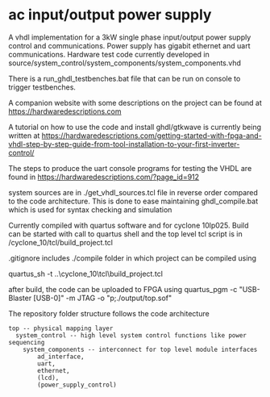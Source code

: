 # ac input/output power supply
A vhdl implementation for a 3kW single phase input/output power supply control and communications. Power supply has gigabit ethernet and uart communications.
Hardware test code currently developed in source/system_control/system_components/system_components.vhd

There is a run_ghdl_testbenches.bat file that can be run on console to trigger testbenches.

A companion website with some descriptions on the project can be found at
https://hardwaredescriptions.com

A tutorial on how to use the code and install ghdl/gtkwave is currently being written at
https://hardwaredescriptions.com/getting-started-with-fpga-and-vhdl-step-by-step-guide-from-tool-installation-to-your-first-inverter-control/

The steps to produce the uart console programs for testing the VHDL are found in https://hardwaredescriptions.com/?page_id=912

system sources are in ./get_vhdl_sources.tcl file in reverse order compared to the code architecture. This is done to ease maintaining ghdl_compile.bat which is used for syntax checking and simulation

Currently compiled with quartus software and for cyclone 10lp025. Build can be started with call to quartus shell and the top level tcl script is in /cyclone_10/tcl/build_project.tcl

.gitignore includes ./compile folder in which project can be compiled using

 quartus_sh -t ..\cyclone_10\tcl\build_project.tcl
 
 after build, the code can be uploaded to FPGA using 
 quartus_pgm -c "USB-Blaster [USB-0]" -m JTAG -o "p;./output/top.sof"
 
 The repository folder structure follows the code architecture
 
    top -- physical mapping layer
      system_control -- high level system control functions like power sequencing
        system_components -- interconnect for top level module interfaces
            ad_interface,
            uart,
            ethernet,
            (lcd),
            (power_supply_control)
